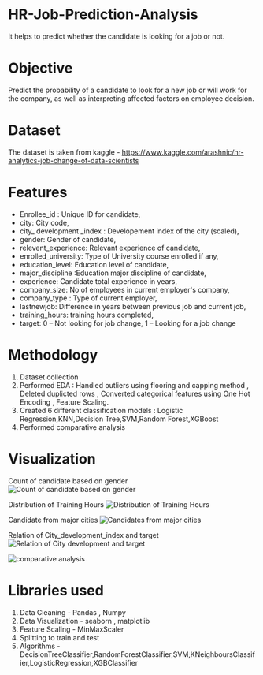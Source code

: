 # HR-Job-Prediction-Analysis
It helps to predict whether the candidate is looking for a job or not.
# Objective
Predict the probability of a candidate to look for a new job or will work for the company, as well as interpreting affected factors on employee decision.
# Dataset
The dataset is taken from kaggle - 
https://www.kaggle.com/arashnic/hr-analytics-job-change-of-data-scientists
# Features
* Enrollee_id : Unique ID for candidate,
* city: City code,
* city_ development _index : Developement index of the city (scaled),
* gender: Gender of candidate,
* relevent_experience: Relevant experience of candidate,
* enrolled_university: Type of University course enrolled if any,
* education_level: Education level of candidate,
* major_discipline :Education major discipline of candidate,
* experience: Candidate total experience in years,
* company_size: No of employees in current employer's company,
* company_type : Type of current employer,
* lastnewjob: Difference in years between previous job and current job,
* training_hours: training hours completed,
* target: 0 – Not looking for job change, 1 – Looking for a job change
# Methodology
1) Dataset collection
2) Performed EDA : Handled outliers using flooring and capping method , Deleted duplicted rows , Converted categorical features using One Hot Encoding , Feature Scaling.
3) Created 6 different classification models : Logistic Regression,KNN,Decision Tree,SVM,Random Forest,XGBoost
4) Performed comparative analysis
# Visualization

Count of candidate based on gender
![Count of candidate based on gender](https://user-images.githubusercontent.com/94851933/156412337-301f4301-9a55-4e6c-a2ac-1562a1249404.png)

Distribution of Training Hours
![Distribution of Training Hours](https://user-images.githubusercontent.com/94851933/156413167-76de5355-ecf4-421a-bd69-790bd0fcdd72.png)

Candidate from major cities
![Candidates from major cities](https://user-images.githubusercontent.com/94851933/156413210-99d2e472-c96b-4d44-b9fd-bdf88048edf7.png)

Relation of City_development_index and target
![Relation of City development and target](https://user-images.githubusercontent.com/94851933/156413238-b23f8b96-a1c8-4e2b-b004-89f73f5277b6.png)


![comparative analysis](https://user-images.githubusercontent.com/94851933/157096405-a0376af3-e6c1-4ea6-9d7e-ce8a4ba8ca86.png)


# Libraries used
1) Data Cleaning - Pandas , Numpy
2) Data Visualization - seaborn , matplotlib
3) Feature Scaling - MinMaxScaler
4) Splitting to train and test
5) Algorithms - DecisionTreeClassifier,RandomForestClassifier,SVM,KNeighboursClassifier,LogisticRegression,XGBClassifier
